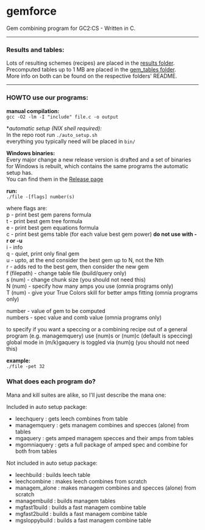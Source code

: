 gemforce
========

Gem combining program for GC2:CS - Written in C.

***

### Results and tables:

Lots of resulting schemes (recipes) are placed in the [results folder](results).  
Precomputed tables up to 1 MB are placed in the [gem_tables folder](gem_tables).  
More info on both can be found on the respective folders' README.

***

### HOWTO use our programs:

**manual compilation:**  
`gcc -O2 -lm -I "include" file.c -o output`

**automatic setup (*NIX shell required):**  
In the repo root run `./auto_setup.sh`  
everything you typically need will be placed in `bin/`

**Windows binaries:**  
Every major change a new release version is drafted and a set of binaries for Windows is rebuilt,
which contains the same programs the automatic setup has.  
You can find them in the [Release page](https://github.com/gemforce-team/gemforce/releases)

**run:**  
`./file -[flags] number(s)`

where flags are:  
p - print best gem parens formula  
t - print best gem tree formula  
e - print best gem equations formula  
c - print best gems table (for each value best gem power) **do not use with -r or -u**  
i - info  
q - quiet, print only final gem  
u - upto, at the end consider the best gem up to N, not the Nth  
r - adds red to the best gem, then consider the new gem  
f (filepath) - change table file (build/query only)  
s (num) - change chunk size (you should not need this)  
N (num) - specify how many amps you use (omnia programs only)  
T (num) - give your True Colors skill for better amps fitting (omnia programs only)

number - value of gem to be computed  
numbers - spec value and comb value (omnia programs only)
  
to specify if you want a speccing or a combining recipe out of a general program
(e.g. managemquery) use (num)s or (num)c (default is speccing)  
global mode in (m/k)gaquery is toggled via (num)g (you should not need this)

**example:**  
`./file -pet 32`  

### What does each program do?

Mana and kill suites are alike, so I'll just describe the mana one:

Included in auto setup package:

* leechquery    : gets leech combines from table
* managemquery  : gets managem combines and specces (alone) from tables
* mgaquery      : gets amped managem specces and their amps from tables
* mgomniaquery  : gets a full package of amped spec and combine for both from tables

Not included in auto setup package:

* leechbuild    : builds leech table
* leechcombine  : makes leech combines from scratch
* managem_alone : makes managem combines and specces (alone) from scratch
* managembuild  : builds managem tables
* mgfast1build  : builds a fast managem combine table
* mgfast2build  : builds a fast managem combine table
* mgsloppybuild : builds a fast managem combine table

